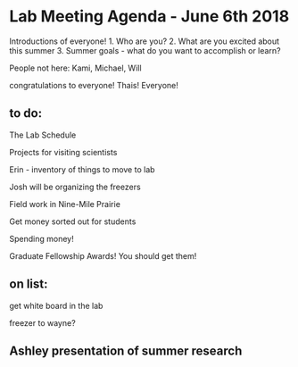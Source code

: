 # Lab Meeting Agenda - June 6th 2018

Introductions of everyone!
	1. Who are you?
	2. What are you excited about this summer
	3. Summer goals - what do you want to accomplish or learn?

People not here: Kami, Michael, Will

congratulations to everyone! Thais! Everyone!



## to do:

The Lab Schedule

Projects for visiting scientists

Erin - inventory of things to move to lab

Josh will be organizing the freezers

Field work in Nine-Mile Prairie

Get money sorted out for students

Spending money!

Graduate Fellowship Awards! You should get them!



## on list:

get white board in the lab

freezer to wayne?

## Ashley presentation of summer research